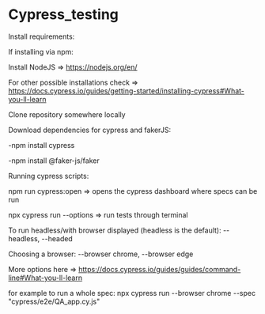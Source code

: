 # Cypress_testing

Install requirements:

If installing via npm:

Install NodeJS => https://nodejs.org/en/

For other possible installations check => https://docs.cypress.io/guides/getting-started/installing-cypress#What-you-ll-learn

Clone repository somewhere locally

Download dependencies for cypress and fakerJS:

-npm install cypress

-npm install @faker-js/faker

Running cypress scripts:

npm run cypress:open => opens the cypress dashboard where specs can be run

npx cypress run --options => run tests through terminal

To run headless/with browser displayed (headless is the default):
--headless, --headed

Choosing a browser:
--browser chrome, --browser edge

More options here => https://docs.cypress.io/guides/guides/command-line#What-you-ll-learn

for example to run a whole spec:
npx cypress run --browser chrome --spec "cypress/e2e/QA_app.cy.js"
